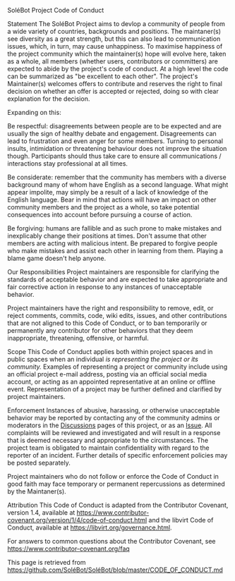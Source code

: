 SoléBot Project Code of Conduct

Statement
The SoléBot Project aims to devlop a community of people from a wide variety of countries, backgrounds and positions. The maintaner(s) see diversity as a great strength, but this can also lead to communication issues, which, in turn, may cause unhappiness. To maximise happiness of the project community which the maintainer(s) hope will evolve here, taken as a whole, all members (whether users, contributors or committers) are expected to abide by the project's code of conduct. At a high level the code can be summarized as "be excellent to each other". The project's Maintainer(s) welcomes offers to contribute and reserves the right to final decision on whether an offer is accepted or rejected, doing so with clear explanation for the decision.

Expanding on this:

Be respectful: disagreements between people are to be expected and are usually the sign of healthy debate and engagement. Disagreements can lead to frustration and even anger for some members. Turning to personal insults, intimidation or threatening behaviour does not improve the situation though. Participants should thus take care to ensure all communications / interactions stay professional at all times.

Be considerate: remember that the community has members with a diverse background many of whom have English as a second language. What might appear impolite, may simply be a result of a lack of knowledge of the English language. Bear in mind that actions will have an impact on other community members and the project as a whole, so take potential consequences into account before pursuing a course of action.

Be forgiving: humans are fallible and as such prone to make mistakes and inexplicably change their positions at times. Don't assume that other members are acting with malicious intent. Be prepared to forgive people who make mistakes and assist each other in learning from them. Playing a blame game doesn't help anyone.

Our Responsibilities
Project maintainers are responsible for clarifying the standards of acceptable behavior and are expected to take appropriate and fair corrective action in response to any instances of unacceptable behavior.

Project maintainers have the right and responsibility to remove, edit, or reject comments, commits, code, wiki edits, issues, and other contributions that are not aligned to this Code of Conduct, or to ban temporarily or permanently any contributor for other behaviors that they deem inappropriate, threatening, offensive, or harmful.

Scope
This Code of Conduct applies both within project spaces and in public spaces when an individual *is representing the project or its community.* Examples of representing a project or community include using an official project e-mail address, posting via an official social media account, or acting as an appointed representative at an online or offline event. Representation of a project may be further defined and clarified by project maintainers.

Enforcement
Instances of abusive, harassing, or otherwise unacceptable behavior may be reported by contacting any of the community admins or moderators in the [Discussions](https://github.com/crunchysteve/SoleBot/discussions/categories/q-a) pages of this project, or as an [Issue](https://github.com/crunchysteve/SoleBot/issues). All complaints will be reviewed and investigated and will result in a response that is deemed necessary and appropriate to the circumstances. The project team is obligated to maintain confidentiality with regard to the reporter of an incident. Further details of specific enforcement policies may be posted separately.

Project maintainers who do not follow or enforce the Code of Conduct in good faith may face temporary or permanent repercussions as determined by the Maintaner(s).

Attribution
This Code of Conduct is adapted from the Contributor Covenant, version 1.4, available at https://www.contributor-covenant.org/version/1/4/code-of-conduct.html and the libvirt Code of Conduct, available at https://libvirt.org/governance.html.

For answers to common questions about the Contributor Covenant, see https://www.contributor-covenant.org/faq

This page is retrieved from https://github.com/SoléBot/SoléBot/blob/master/CODE_OF_CONDUCT.md
